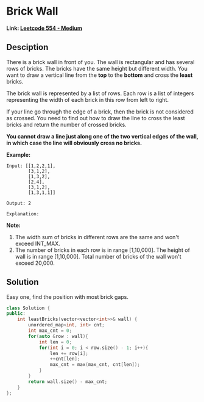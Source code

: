 # Brick Wall

**Link: [Leetcode 554 - Medium](https://leetcode.com/problems/brick-wall/)**



## Desciption

There is a brick wall in front of you. The wall is rectangular and has several rows of bricks. The bricks have the same height but different width. You want to draw a vertical line from the **top** to the **bottom** and cross the **least** bricks.

The brick wall is represented by a list of rows. Each row is a list of integers representing the width of each brick in this row from left to right.

If your line go through the edge of a brick, then the brick is not considered as crossed. You need to find out how to draw the line to cross the least bricks and return the number of crossed bricks.

**You cannot draw a line just along one of the two vertical edges of the wall, in which case the line will obviously cross no bricks.**

 

**Example:**

```
Input: [[1,2,2,1],
        [3,1,2],
        [1,3,2],
        [2,4],
        [3,1,2],
        [1,3,1,1]]

Output: 2

Explanation: 
```

 

**Note:**

1. The width sum of bricks in different rows are the same and won't exceed INT_MAX.
2. The number of bricks in each row is in range [1,10,000]. The height of wall is in range [1,10,000]. Total number of bricks of the wall won't exceed 20,000.





## Solution

Easy one, find the position with most brick gaps.

```c++
class Solution {
public:
    int leastBricks(vector<vector<int>>& wall) {
        unordered_map<int, int> cnt;
        int max_cnt = 0;
        for(auto &row : wall){
            int len = 0;
            for(int i = 0; i < row.size() - 1; i++){
                len += row[i];
                ++cnt[len];
                max_cnt = max(max_cnt, cnt[len]);
            }
        }
        return wall.size() - max_cnt;        
    }
};
```

